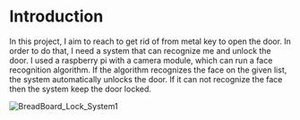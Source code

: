 # Introduction

In this project, I aim to reach to get rid of from metal key to open the door. In order to do that, I need a system that can recognize me and unlock the door. I used a raspberry pi with a camera module, which can run a face recognition algorithm. If the algorithm recognizes the face on the given list, the system automatically unlocks the door. If it can not recognize the face then the system keep the door locked.

![BreadBoard_Lock_System1](https://user-images.githubusercontent.com/69834549/144778004-46528086-7e68-4e47-9d0e-a3f34e72e90d.png)

